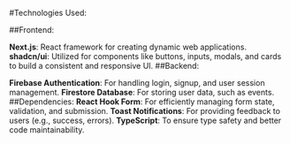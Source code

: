 #Technologies Used:

##Frontend:

**Next.js**: React framework for creating dynamic web applications.
**shadcn/ui**: Utilized for components like buttons, inputs, modals, and cards to build a consistent and responsive UI.
##Backend:

**Firebase Authentication**: For handling login, signup, and user session management.
**Firestore Database**: For storing user data, such as events.
##Dependencies:
**React Hook Form**: For efficiently managing form state, validation, and submission.
**Toast Notifications**: For providing feedback to users (e.g., success, errors).
**TypeScript**: To ensure type safety and better code maintainability.